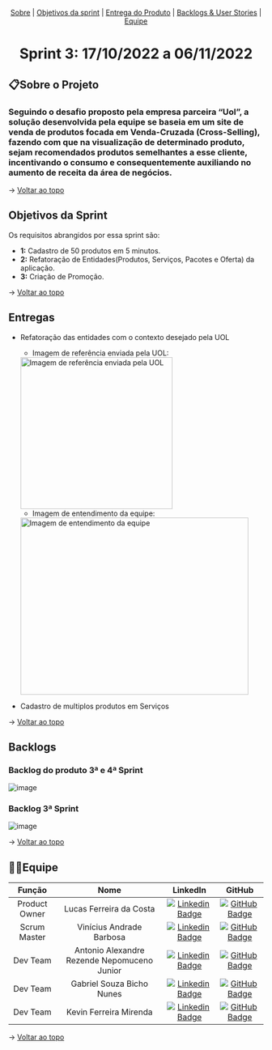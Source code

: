 <p align="center">
    <a href="#sobre">Sobre</a>  |  
    <a href="#objetivos">Objetivos da sprint</a> |
    <a href="#entregas">Entrega do Produto</a> |
    <a href="#backlogs">Backlogs & User Stories</a>   |  
    <a href="#equipe">Equipe</a>   
</p>

<span id="topo">
<h1 align="center">Sprint 3: 17/10/2022 a 06/11/2022</h1>

<span id="sobre">

## 📋Sobre o Projeto
### Seguindo o desafio proposto pela empresa parceira “Uol”, a solução desenvolvida pela equipe se baseia em um site de venda de produtos focada em Venda-Cruzada (Cross-Selling), fazendo com que na visualização de determinado produto, sejam recomendados produtos semelhantes a esse cliente, incentivando o consumo e consequentemente auxiliando no aumento de receita da área de negócios.

→ [Voltar ao topo](#topo)
    
<span id="objetivos">

## Objetivos da Sprint
Os requisitos abrangidos por essa sprint são:
- **1:** Cadastro de 50 produtos em 5 minutos.
- **2:** Refatoração de Entidades(Produtos, Serviços, Pacotes e Oferta) da aplicação. 
- **3:** Criação de Promoção.
    
→ [Voltar ao topo](#topo)
    
<span id="entregas">

## Entregas
- Refatoração das entidades com o contexto desejado pela UOL
    
    - Imagem de referência enviada pela UOL:
    
    <img src="https://user-images.githubusercontent.com/68930336/200196513-4c977369-2afb-42e5-a0ac-5a17cd9beb88.png" alt="Imagem de referência enviada pela UOL" style="height: 300px;"/>
    
    - Imagem de entendimento da equipe:
    
    <img src="https://user-images.githubusercontent.com/68930336/200196690-01b74661-167f-4aca-9954-11f1952d2e60.png" alt="Imagem de entendimento da equipe" style="height: 350px; width:450px;"/>

- Cadastro de multiplos produtos em Serviços
    
→ [Voltar ao topo](#topo)
    
<span id="backlogs">

## Backlogs

### Backlog do produto 3ª e 4ª Sprint
![image](https://user-images.githubusercontent.com/68930336/200196210-519ab24e-1a97-4d2a-b1bf-c955313869b4.png)

### Backlog 3ª Sprint
![image](https://user-images.githubusercontent.com/68930336/200196350-be308e66-bcf5-41d8-a17a-ebb1c96f47b8.png)

→ [Voltar ao topo](#topo)
    
<span id="equipe">

## 👨‍💻Equipe
| **Função** | **Nome** | **LinkedIn** | **GitHub** |
| :--------: | :------: | :----------: | :--------: |
| Product Owner | Lucas Ferreira da Costa | [![Linkedin Badge](https://img.shields.io/badge/Linkedin-blue?style=flat-square&logo=Linkedin&logoColor=white)](https://www.linkedin.com/in/lucas-costa-a49a01219/) | [![GitHub Badge](https://img.shields.io/badge/GitHub-111217?style=flat-square&logo=github&logoColor=white)](https://github.com/lucasdwn) |
| Scrum Master | Vinícius Andrade Barbosa | [![Linkedin Badge](https://img.shields.io/badge/Linkedin-blue?style=flat-square&logo=Linkedin&logoColor=white)](https://www.linkedin.com/in/vin%C3%ADcius-barbosa-78111a206/) | [![GitHub Badge](https://img.shields.io/badge/GitHub-111217?style=flat-square&logo=github&logoColor=white)](https://github.com/ViniciusAndBar) |
| Dev Team | Antonio Alexandre Rezende Nepomuceno Junior | [![Linkedin Badge](https://img.shields.io/badge/Linkedin-blue?style=flat-square&logo=Linkedin&logoColor=white)](https://www.linkedin.com/in/antonio-nepomuceno-04943720a/) | [![GitHub Badge](https://img.shields.io/badge/GitHub-111217?style=flat-square&logo=github&logoColor=white)](https://github.com/Nepoun) |
| Dev Team | Gabriel Souza Bicho Nunes | [![Linkedin Badge](https://img.shields.io/badge/Linkedin-blue?style=flat-square&logo=Linkedin&logoColor=white)](https://www.linkedin.com/in/gabriel-souza-bicho-nunes-429191185/) | [![GitHub Badge](https://img.shields.io/badge/GitHub-111217?style=flat-square&logo=github&logoColor=white)](https://github.com/ZeroPirata) |
| Dev Team | Kevin Ferreira Mirenda | [![Linkedin Badge](https://img.shields.io/badge/Linkedin-blue?style=flat-square&logo=Linkedin&logoColor=white)](https://www.linkedin.com/in/kevin-mirenda-a54a64220/) | [![GitHub Badge](https://img.shields.io/badge/GitHub-111217?style=flat-square&logo=github&logoColor=white)](https://github.com/KevinFMfatec) |

→ [Voltar ao topo](#topo)
    
